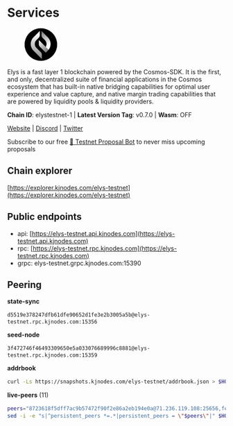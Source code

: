 # Services

<figure><img src="https://raw.githubusercontent.com/kj89/cosmos-images/main/logos/elys.png" alt=""><figcaption></figcaption></figure>

Elys is a fast layer 1 blockchain powered by the Cosmos-SDK.  It is the first, and only, decentralized suite of financial  applications in the Cosmos ecosystem that has built-in native  bridging capabilities for optimal user experience and value  capture, and native margin trading capabilities that are  powered by liquidity pools & liquidity providers.

**Chain ID**: elystestnet-1 | **Latest Version Tag**: v0.7.0 | **Wasm**: OFF

[Website](https://elys.network) | [Discord](https://discord.gg/R9Gr6Vh7vC) | [Twitter](https://twitter.com/elys_network)



Subscribe to our free [🤖 Testnet Proposal Bot](https://t.me/kjnodes_testnet_proposal_bot) to never miss upcoming proposals


## Chain explorer
[https://explorer.kjnodes.com/elys-testnet](https://explorer.kjnodes.com/elys-testnet)

## Public endpoints

* api: [https://elys-testnet.api.kjnodes.com](https://elys-testnet.api.kjnodes.com)
* rpc: [https://elys-testnet.rpc.kjnodes.com](https://elys-testnet.rpc.kjnodes.com)
* grpc: elys-testnet.grpc.kjnodes.com:15390

## Peering

**state-sync**

```text
d5519e378247dfb61dfe90652d1fe3e2b3005a5b@elys-testnet.rpc.kjnodes.com:15356
```

**seed-node**

```text
3f472746f46493309650e5a033076689996c8881@elys-testnet.rpc.kjnodes.com:15359
```

**addrbook**
```bash
curl -Ls https://snapshots.kjnodes.com/elys-testnet/addrbook.json > $HOME/.elys/config/addrbook.json
```

**live-peers** (11)
```bash
peers="8723618f5dff7ac9b57472f90f2e86a2eb194e0a@71.236.119.108:25656,fed5ba77a69a4e75f44588f794999e9ca0c6b440@45.67.217.22:21956,ab4068efcb0e1401ff1b08f9269fa88151a640c0@154.12.229.78:26656,f29fe386022c463b3945955efe2b753e3bcad9a9@45.151.122.202:26656,e27c08c6159ebe0fb6293336ee51e68c35fe2102@31.220.84.183:60756,8851667ffc0b35d3a993fce617fd7a1a736729ad@65.21.126.180:30656,01aaf7bce61622ab4f2f6cedbc57fa3aa5d3cf3c@167.235.1.101:26676,a2a6baf0da022e38f237d76dc60ba9994dd07120@194.163.167.138:54656,44f3a9ac5bfe5292edaea6e00ed2fdc4b0384573@143.198.198.204:26656,ae22b82b1dc34fa0b1a64854168692310f562136@198.27.74.140:26656,d5519e378247dfb61dfe90652d1fe3e2b3005a5b@65.109.68.190:15356"
sed -i -e "s|^persistent_peers *=.*|persistent_peers = \"$peers\"|" $HOME/.elys/config/config.toml
```
